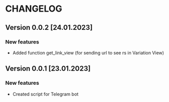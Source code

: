 # CHANGELOG

## Version 0.0.2 [24.01.2023]

### New features
- Added function get_link_view (for sending url to see rs in Variation View)

## Version 0.0.1 [23.01.2023]

### New features
- Created script for Telegram bot